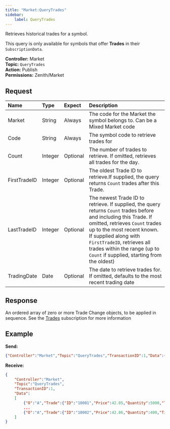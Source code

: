 ```yaml
---
title: "Market:QueryTrades"
sidebar:
    label: QueryTrades
---
```


Retrieves historical trades for a symbol.

This query is only available for symbols that offer **Trades** in their `SubscriptionData`.

**Controller:** Market\
**Topic:** `QueryTrades`\
**Action:** Publish\
**Permissions:** Zenith/Market

## Request

| Name   | Type    | Expect   | Description |
| :------| :------ | :------- | :--- |
| Market | String | Always | The code for the Market the symbol belongs to. Can be a Mixed Market code |
| Code | String | Always | The symbol code to retrieve trades for |
| Count | Integer | Optional | The number of trades to retrieve. If omitted, retrieves all trades for the day. |
| FirstTradeID | Integer | Optional | The oldest Trade ID to retrieve.If supplied, the query returns `Count` trades after this Trade. |
| LastTradeID | Integer | Optional | The newest Trade ID to retrieve. If supplied, the query returns `Count` trades before and including this Trade. If omitted, retrieves `Count` trades up to the most recent known. If supplied along with `FirstTradeID`, retrieves all trades within the range \(up to `Count` if supplied, starting from the oldest\) |
| TradingDate | Date | Optional | The date to retrieve trades for. If omitted, defaults to the most recent trading date |

## Response

An ordered array of zero or more Trade Change objects, to be applied in sequence. See the [Trades](../trades/#trade-change-object) subscription for more information

## Example

**Send:**
```json
{"Controller":"Market","Topic":"QueryTrades","TransactionID":1,"Data":{"Market":"ASX","Code":"BHP"}}
```

**Receive:**
```json
{
	"Controller":"Market",
	"Topic":"QueryTrades",
	"TransactionID":1,
	"Data":
	[
		{"O":"A","Trade":{"ID":"10001","Price":42.05,"Quantity":5000,"Time":"2014-03-20T10:00:01+10:00","Side":"B"}},
		...
		{"O":"A","Trade":{"ID":"10002","Price":42.06,"Quantity":400,"Time":"2014-03-20T10:00:05+10:00","Affects":"Volume,VWAP","Codes":"CX XT"}}
	]
}
```
